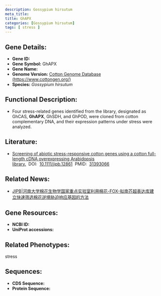 ```yaml
---
description: Gossypium hirsutum
meta_title:
title: GhAPX
categories: [Gossypium hirsutum]
tags: [ stress ]
---
```


## Gene Details:
- **Gene ID:**	[]()
- **Gene Symbol:** GhAPX
- **Gene Name:** 
- **Genome Version:** [Cotton Genome Database (https://www.cottongen.org/)]()
- **Species:** *Gossypium hirsutum*

## Functional Description:
   - Four stress-related genes identified from the library, designated as GhCAS, **GhAPX**, GhSDH, and GhPOD, were cloned from cotton complementary DNA, and their expression patterns under stress were analyzed.

## Literature:
   - [Screening of abiotic stress-responsive cotton genes using a cotton full-length cDNA overexpressing Arabidopsis library.]( https://onlinelibrary.wiley.com/doi/10.1111/jipb.12861)&nbsp;&nbsp;DOI:&nbsp;&nbsp;[10.1111/jipb.12861](https://onlinelibrary.wiley.com/doi/10.1111/jipb.12861)&nbsp;&nbsp;PMID:&nbsp;&nbsp;[31393066](https://pubmed.ncbi.nlm.nih.gov/31393066/)

## Related News:
   - [JIPB|河南大学棉花生物学国家重点实验室利用棉花-FOX-拟南芥超表达库建立快速筛选棉花逆境胁迫响应基因的方法](https://mp.weixin.qq.com/s?__biz=Mzg3MDEwNDEyMg==&mid=2247485512&idx=3&sn=89845460d0ae8aba90e7f480db021fc6&chksm=ce93a51df9e42c0b940bb4e1016dfd92807c187949c6490e4ab78ccf2c628c043992041f5e39&scene=27#wechat_redirect)

## Gene Resources:
- **NCBI ID:** [](https://www.ncbi.nlm.nih.gov/gene/?term=)
- **UniProt accessions:** [](https://www.uniprot.org/uniprotkb//entry)

## Related Phenotypes:
stress

## Sequences:
- **CDS Sequence:**
- **Protein Sequence:**
